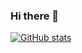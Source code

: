 ### Hi there 👋


[![GitHub stats](https://github-readme-stats.vercel.app/api?username=Taek-2)](https://github.com/anuraghazra/github-readme-stats)

<!--
**Taek-2/Taek-2** is a ✨ _special_ ✨ repository because its `README.md` (this file) appears on your GitHub profile.

Here are some ideas to get you started:

- 🔭 I’m currently working on ...
- 🌱 I’m currently learning ...
- 👯 I’m looking to collaborate on ...
- 🤔 I’m looking for help with ...
- 💬 Ask me about ...
- 📫 How to reach me: ...
- 😄 Pronouns: ...
- ⚡ Fun fact: ...
-->

